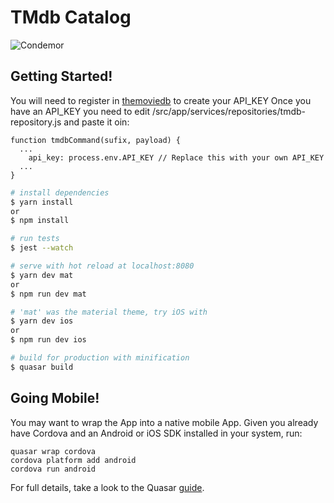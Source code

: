 # TMdb Catalog

![Condemor](http://i.imgur.com/bAP4bdM.gif)

## Getting Started!

You will need to register in [themoviedb](https://www.themoviedb.org/documentation/api) to create your API_KEY 
Once you have an API_KEY you need to edit /src/app/services/repositories/tmdb-repository.js and paste it oin:

```
function tmdbCommand(sufix, payload) {
  ...
    api_key: process.env.API_KEY // Replace this with your own API_KEY
  ...
}
```

``` bash
# install dependencies
$ yarn install
or
$ npm install

# run tests
$ jest --watch

# serve with hot reload at localhost:8080
$ yarn dev mat
or
$ npm run dev mat

# 'mat' was the material theme, try iOS with
$ yarn dev ios
or
$ npm run dev ios

# build for production with minification
$ quasar build
```

## Going Mobile!

You may want to wrap the App into a native mobile App. Given you already have Cordova and an Android or iOS SDK installed in your system, run:


```
quasar wrap cordova
cordova platform add android
cordova run android
```

For full details, take a look to the Quasar [guide](http://quasar-framework.org/guide/cordova-wrapper.html).
